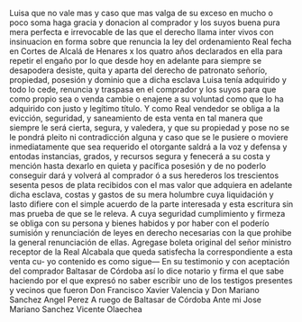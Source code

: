 Luisa que no vale mas y caso que mas valga de su exceso en mucho o poco soma haga gracia y donacion al comprador y los suyos buena pura mera perfecta e irrevocable de las que el derecho llama inter vivos con insinuacion en forma sobre que renuncia la ley del ordenamiento Real fecha en Cortes de Alcalá de Henares x los quatro años declarados en ella para repetir el engaño por lo que desde hoy en adelante para siempre se desapodera desiste, quita y aparta del derecho de patronato señorío, propiedad, posesión y dominio que a dicha esclava Luisa tenía adquirido y todo lo cede, renuncia y traspasa en el comprador y los suyos para que como propio sea o venda cambie o enajene a su voluntad como que lo ha adquirido con justo y legítimo título. Y como Real vendedor se obliga a la evicción, seguridad, y saneamiento de esta venta en tal manera que siempre le será cierta, segura, y valedera, y que su propiedad y pose no se le pondrá pleito ni contradicción alguna y caso que se le pusiere o moviere inmediatamente que sea requerido el otorgante saldrá a la voz y defensa y entodas instancias, grados, y recursos segura y fenecerá a su costa y mención hasta dexarlo en quieta y pacífica posesión y de no poderlo conseguir dará y volverá al comprador ó a sus herederos los trescientos sesenta pesos de plata recibidos con el mas valor que adquiera en adelante dicha esclava, costas y gastos de su mera holumbre cuya liquidación y lasto difiere con el simple acuerdo de la parte interesada y esta escritura sin mas prueba de que se le releva. A cuya seguridad cumplimiento y firmeza se obliga con su persona y bienes habidos y por haber con el poderío sumisión y renunciación de leyes en derecho necesarias con la que prohibe la general renunciación de ellas. Agregase boleta original del señor ministro receptor de la Real Alcabala que queda satisfecha la correspondiente a esta venta cu- yo contenido es como sigue— En su testimonio y con aceptación del comprador Baltasar de Córdoba así lo dice notario y firma el que sabe haciendo por el que expresó no saber escribir uno de los testigos presentes y vecinos que fueron Don Francisco Xavier Valencia y Don Mariano Sanchez Angel Perez A ruego de Baltasar de Córdoba Ante mi Jose Mariano Sanchez Vicente Olaechea